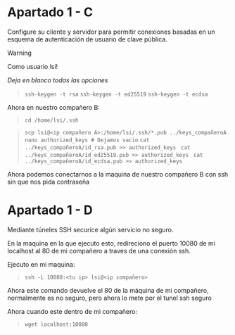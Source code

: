
# Apartado 1 - C

Configure su cliente y servidor para permitir conexiones basadas en un esquema de autenticación de usuario de clave pública.

>[!Warning]
>Como usuario lsi!

*Deja en blanco todas las opciones*

>`ssh-keygen -t rsa`
>`ssh-keygen -t ed25519`
>`ssh-keygen -t ecdsa`

Ahora en nuestro compañero B:


> `cd /home/lsi/.ssh`

>`scp lsi@<ip compañero A>:/home/lsi/.ssh/*.pub ../keys_compañeroA`
>`nano authorized_keys # Dejamos vacio`
>`cat ../keys_compañeroA/id_rsa.pub >> authorized_keys `
>`cat ../keys_compañeroA/id_ed25519.pub >> authorized_keys `
>`cat ../keys_compañeroA/id_ecdsa.pub >> authorized_keys`


Ahora podemos conectarnos a la maquina de nuestro compañero B con ssh sin que nos pida contraseña

# Apartado 1 - D

Mediante túneles SSH securice algún servicio no seguro.

En la maquina en la que ejecuto esto, redireciono el puerto 10080 de mi localhost al 80 de mi compañero a traves de una conexión ssh.

Ejecuto en mi maquina:

> `ssh -L 10080:<tu ip> lsi@<ip compañero>`

Ahora este comando devuelve el 80 de la máquina de mi compañero, normalmente es no seguro, pero ahora lo mete por el tunel ssh seguro

Ahora cuando este dentro de mi compañero:

 >`wget localhost:10080`



